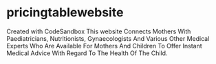 # pricingtablewebsite
Created with CodeSandbox
This website Connects Mothers With Paediatricians, Nutritionists, Gynaecologists And Various Other Medical Experts Who Are Available For Mothers And Children To Offer Instant Medical Advice With Regard To The Health Of The Child.
